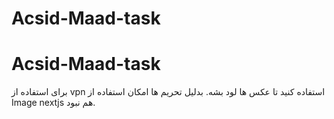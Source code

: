 ﻿# Acsid-Maad-task
# Acsid-Maad-task
 برای استفاده از vpn استفاده کنید تا عکس ها لود بشه. بدلیل تحریم ها امکان استفاده از Image nextjs هم نبود.
